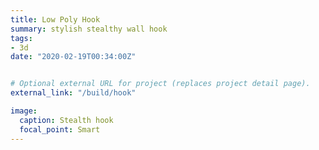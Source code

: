 ```yaml
---
title: Low Poly Hook
summary: stylish stealthy wall hook		 
tags:
- 3d
date: "2020-02-19T00:34:00Z"


# Optional external URL for project (replaces project detail page).
external_link: "/build/hook"

image:
  caption: Stealth hook
  focal_point: Smart
---
```


